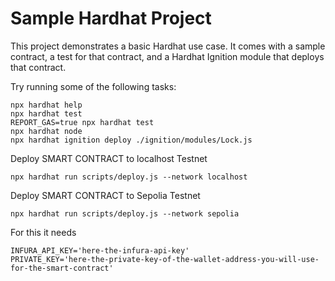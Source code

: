 # Sample Hardhat Project

This project demonstrates a basic Hardhat use case. It comes with a sample contract, a test for that contract, and a Hardhat Ignition module that deploys that contract.

Try running some of the following tasks:

```shell
npx hardhat help
npx hardhat test
REPORT_GAS=true npx hardhat test
npx hardhat node
npx hardhat ignition deploy ./ignition/modules/Lock.js
```

Deploy SMART CONTRACT to localhost Testnet
```shell
npx hardhat run scripts/deploy.js --network localhost
```

Deploy SMART CONTRACT to Sepolia Testnet 
```shell
npx hardhat run scripts/deploy.js --network sepolia
```
For this it needs 
```shell
INFURA_API_KEY='here-the-infura-api-key'
PRIVATE_KEY='here-the-private-key-of-the-wallet-address-you-will-use-for-the-smart-contract'
```
